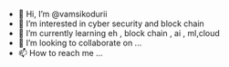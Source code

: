- 👋 Hi, I’m @vamsikodurii
- 👀 I’m interested in cyber security and block chain
- 🌱 I’m currently learning eh , block chain , ai , ml,cloud
- 💞️ I’m looking to collaborate on ...
- 📫 How to reach me ...

<!---
vamsikodurii/vamsikodurii is a ✨ special ✨ repository because its `README.md` (this file) appears on your GitHub profile.
You can click the Preview link to take a look at your changes.
--->
